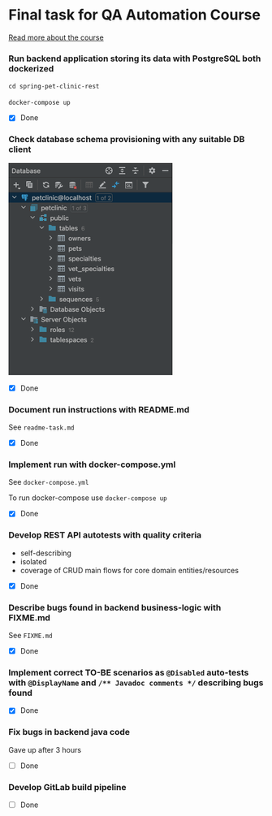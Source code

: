 # Final task for QA Automation Course 

[Read more about the course](https://github.com/eugene-krivosheyev/qa-automation-java#readme)

### Run backend application storing its data with PostgreSQL both dockerized 
```
cd spring-pet-clinic-rest

docker-compose up
```

- [x] Done

### Check database schema provisioning with any suitable DB client

![alt text](database_overview.png)

- [x] Done

### Document run instructions with README.md

See `readme-task.md`

- [x] Done

### Implement run with docker-compose.yml

See `docker-compose.yml`

To run docker-compose use
```docker-compose up```

- [x] Done

### Develop REST API autotests with quality criteria

- self-describing
- isolated
- coverage of CRUD main flows for core domain entities/resources


- [x] Done

### Describe bugs found in backend business-logic with FIXME.md

See `FIXME.md`

- [x] Done

### Implement correct TO-BE scenarios as `@Disabled` auto-tests with `@DisplayName` and `/** Javadoc comments */` describing bugs found

- [x] Done

### Fix bugs in backend java code

Gave up after 3 hours

- [ ] Done

### Develop GitLab build pipeline

- [ ] Done
